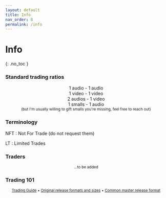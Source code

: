 ```yaml
---
layout: default
title: Info
nav_order: 8
permalink: /info
---
```


# Info
{: .no_toc }

### Standard trading ratios

<center>1 audio - 1 audio</center>
<center>1 video - 1 video</center>
<center>2 audios - 1 video</center>
<center>1 smalls - 1 audio</center>
<center><small>(but I'm usually willing to gift smalls you're missing, feel free to reach out)</small></center>

### Terminology

NFT
: Not For Trade (do not request them)

LT
: Limited Trades

### Traders

<p align="center"><small>...to be added</small></p>

### Trading 101

<center><small><a href="https://sassyguide.weebly.com">Trading Guide</a> • <a href="https://master-releases.carrd.co">Original release formats and sizes</a> • <a href="https://docs.google.com/document/d/1VGVfTxjyPAbHXa_0Bxi396V-sGPJTFoeNGSmZGqC9aw/edit?usp=sharing">Common master release format</a></small></center>
